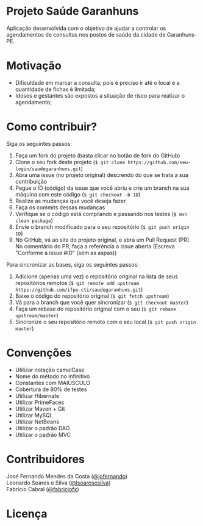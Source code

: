 # Projeto Saúde Garanhuns

Aplicação desenvolvida com o objetivo de ajudar a controlar os agendamentos de consultas nos postos de saúde da cidade de Garanhuns-PE.


# Motivação

- Dificuldade em marcar a consulta, pois é preciso ir até o local e a quantidade de fichas é limitada;
- Idosos e gestantes são expostos a situação de risco para realizar o agendamento;


# Como contribuir?

Siga os seguintes passos:

1. Faça um fork do projeto (basta clicar no botão de fork do GitHub)
2. Clone o seu fork deste projeto (`$ git clone https://github.com/seu-login/saudegaranhuns.git`)
3. Abra uma issue (no projeto original) descrendo do que se trata a sua contribuição
4. Pegue o ID (código) da issue que você abriu e crie um branch na sua máquina com este código (`$ git checkout -b ID`)
5. Realize as mudanças que você deseja fazer
6. Faça os commits dessas mudanças
7. Verifique se o código está compilando e passando nos testes (`$ mvn clean package`)
8. Envie o branch modificado para o seu repositório (`$ git push origin ID`)
9. No GitHub, vá ao site do projeto original, e abra um Pull Request (PR). No comentário do PR, faça a referência a issue aberta (Escreva "Conforme a issue #ID" (sem as aspas))

Para sincronizar as bases, siga os seguintes passos:

1. Adicione (apenas uma vez) o repositório original na lista de seus repositórios remotos (`$ git remote add upstream https://github.com/ifpe-cti/saudegaranhuns.git`)
2. Baixe o código do repositório original (`$ git fetch upstream`)
3. Vá para o branch que você quer sincronizar (`$ git checkout master`)
4. Faça um rebase do repositório original com o seu (`$ git rebase upstream/master`)
5. Sincronize o seu repositório remoto com o seu local (`$ git push origin master`)


# Convenções

- Utilizar notação camelCase
- Nome do método no infinitivo
- Constantes com MAIÚSCULO
- Cobertura de 80% de testes
- Utilizar Hibernate
- Utilizar PrimeFaces 
- Utilizar Maven + Git
- Utilizar MySQL
- Utilizar NetBeans
- Utilizar o padrão DAO
- Utilizar o padrão MVC


# Contribuidores

José Fernando Mendes da Costa ([@jofernando](https://github.com/jofernando))  
Leonardo Soares e Silva ([@lsoaresesilva](https://github.com/lsoaresesilva))  
Fabrício Cabral ([@fabriciofx](https://github.com/fabriciofx))  

# Licença


